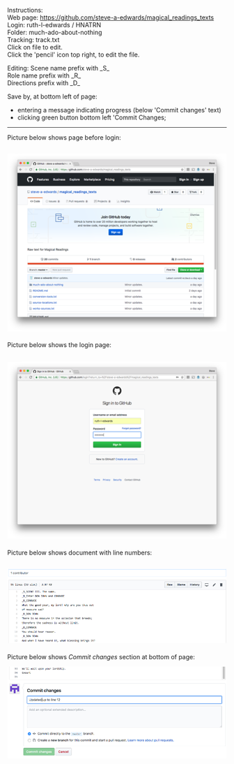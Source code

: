 Instructions:<br/>
Web page:   https://github.com/steve-a-edwards/magical_readings_texts<br/>
Login:      ruth-l-edwards / HNATRN<br/>
Folder:     much-ado-about-nothing<br/>
Tracking:   track.txt<br/>
Click on file to edit.<br/>
Click the 'pencil' icon top right, to edit the file.<br/>
<p/>
Editing:
Scene name prefix with    _S_<br/>
Role name prefix with     _R_<br/>
Directions prefix with    _D_<br/>

Save by, at bottom left of page:
- entering a message indicating progress (below 'Commit changes' text) 
- clicking green button bottom left 'Commit Changes;

---
Picture below shows page before login:

![Logging in](images/A-Initial-Page-Before-Login.png)
<br/>
---
Picture below shows the login page:

![Logging in](images/B-Login-Page.png)
<br/>
---
Picture below shows document with line numbers:

![Edit document](images/C-Edit-Page.png)
<br/>
---
Picture below shows <i>Commit changes</i> section at bottom of page:

![Commit changes](images/D-Commit-Changes.png)
<br/>
